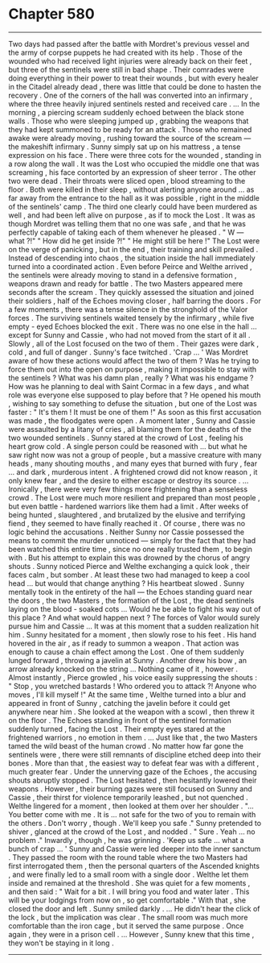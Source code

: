 
# Chapter 580


---

Two days had passed after the battle with Mordret's previous vessel and the army of corpse puppets he had created with its help . Those of the wounded who had received light injuries were already back on their feet , but three of the sentinels were still in bad shape .
Their comrades were doing everything in their power to treat their wounds , but with every healer in the Citadel already dead , there was little that could be done to hasten the recovery . One of the corners of the hall was converted into an infirmary , where the three heavily injured sentinels rested and received care .
… In the morning , a piercing scream suddenly echoed between the black stone walls . Those who were sleeping jumped up , grabbing the weapons that they had kept summoned to be ready for an attack . Those who remained awake were already moving , rushing toward the source of the scream — the makeshift infirmary .
Sunny simply sat up on his mattress , a tense expression on his face .
There were three cots for the wounded , standing in a row along the wall . It was the Lost who occupied the middle one that was screaming , his face contorted by an expression of sheer terror .
The other two were dead .
Their throats were sliced open , blood streaming to the floor . Both were killed in their sleep , without alerting anyone around … as far away from the entrance to the hall as it was possible , right in the middle of the sentinels' camp .
The third one clearly could have been murdered as well , and had been left alive on purpose , as if to mock the Lost .
It was as though Mordret was telling them that no one was safe , and that he was perfectly capable of taking each of them whenever he pleased .
" W — what ?!"
" How did he get inside ?!"
" He might still be here !"
The Lost were on the verge of panicking , but in the end , their training and skill prevailed . Instead of descending into chaos , the situation inside the hall immediately turned into a coordinated action . Even before Peirce and Welthe arrived , the sentinels were already moving to stand in a defensive formation , weapons drawn and ready for battle .
The two Masters appeared mere seconds after the scream . They quickly assessed the situation and joined their soldiers , half of the Echoes moving closer , half barring the doors .
For a few moments , there was a tense silence in the stronghold of the Valor forces . The surviving sentinels waited tensely by the infirmary , while five empty - eyed Echoes blocked the exit .
There was no one else in the hall … except for Sunny and Cassie , who had not moved from the start of it all .
Slowly , all of the Lost focused on the two of them . Their gazes were dark , cold , and full of danger .
Sunny's face twitched .
'Crap … '
Was Mordret aware of how these actions would affect the two of them ? Was he trying to force them out into the open on purpose , making it impossible to stay with the sentinels ?
What was his damn plan , really ? What was his endgame ? How was he planning to deal with Saint Cormac in a few days , and what role was everyone else supposed to play before that ?
He opened his mouth , wishing to say something to defuse the situation , but one of the Lost was faster :
" It's them ! It must be one of them !"
As soon as this first accusation was made , the floodgates were open . A moment later , Sunny and Cassie were assaulted by a litany of cries , all blaming them for the deaths of the two wounded sentinels .
Sunny stared at the crowd of Lost , feeling his heart grow cold . A single person could be reasoned with … but what he saw right now was not a group of people , but a massive creature with many heads , many shouting mouths , and many eyes that burned with fury , fear … and dark , murderous intent .
A frightened crowd did not know reason , it only knew fear , and the desire to either escape or destroy its source .
... Ironically , there were very few things more frightening than a senseless crowd .
The Lost were much more resilient and prepared than most people , but even battle - hardened warriors like them had a limit . After weeks of being hunted , slaughtered , and brutalized by the elusive and terrifying fiend , they seemed to have finally reached it .
Of course , there was no logic behind the accusations . Neither Sunny nor Cassie possessed the means to commit the murder unnoticed — simply for the fact that they had been watched this entire time , since no one really trusted them , to begin with .
But his attempt to explain this was drowned by the chorus of angry shouts .
Sunny noticed Pierce and Welthe exchanging a quick look , their faces calm , but somber . At least these two had managed to keep a cool head … but would that change anything ?
His heartbeat slowed .
Sunny mentally took in the entirety of the hall — the Echoes standing guard near the doors , the two Masters , the formation of the Lost , the dead sentinels laying on the blood - soaked cots …
Would he be able to fight his way out of this place ? And what would happen next ? The forces of Valor would surely pursue him and Cassie …
It was at this moment that a sudden realization hit him .
Sunny hesitated for a moment , then slowly rose to his feet . His hand hovered in the air , as if ready to summon a weapon .
That action was enough to cause a chain effect among the Lost .
One of them suddenly lunged forward , throwing a javelin at Sunny . Another drew his bow , an arrow already knocked on the string …
Nothing came of it , however .
Almost instantly , Pierce growled , his voice easily suppressing the shouts :
" Stop , you wretched bastards ! Who ordered you to attack ?! Anyone who moves , I'll kill myself !"
At the same time , Welthe turned into a blur and appeared in front of Sunny , catching the javelin before it could get anywhere near him . She looked at the weapon with a scowl , then threw it on the floor .
The Echoes standing in front of the sentinel formation suddenly turned , facing the Lost . Their empty eyes stared at the frightened warriors , no emotion in them .
… Just like that , the two Masters tamed the wild beast of the human crowd . No matter how far gone the sentinels were , there were still remnants of discipline etched deep into their bones .
More than that , the easiest way to defeat fear was with a different , much greater fear .
Under the unnerving gaze of the Echoes , the accusing shouts abruptly stopped . The Lost hesitated , then hesitantly lowered their weapons .
However , their burning gazes were still focused on Sunny and Cassie , their thirst for violence temporarily leashed , but not quenched .
Welthe lingered for a moment , then looked at them over her shoulder .
"... You better come with me . It is … not safe for the two of you to remain with the others . Don't worry , though . We'll keep you safe ."
Sunny pretended to shiver , glanced at the crowd of the Lost , and nodded .
" Sure . Yeah … no problem ."
Inwardly , though , he was grinning .
'Keep us safe ... what a bunch of crap … '
Sunny and Cassie were led deeper into the inner sanctum . They passed the room with the round table where the two Masters had first interrogated them , then the personal quarters of the Ascended knights , and were finally led to a small room with a single door .
Welthe let them inside and remained at the threshold .
She was quiet for a few moments , and then said :
" Wait for a bit . I will bring you food and water later . This will be your lodgings from now on , so get comfortable ."
With that , she closed the door and left .
Sunny smiled darkly .
… He didn't hear the click of the lock , but the implication was clear .
The small room was much more comfortable than the iron cage , but it served the same purpose .
Once again , they were in a prison cell .
... However , Sunny knew that this time , they won't be staying in it long .

---

